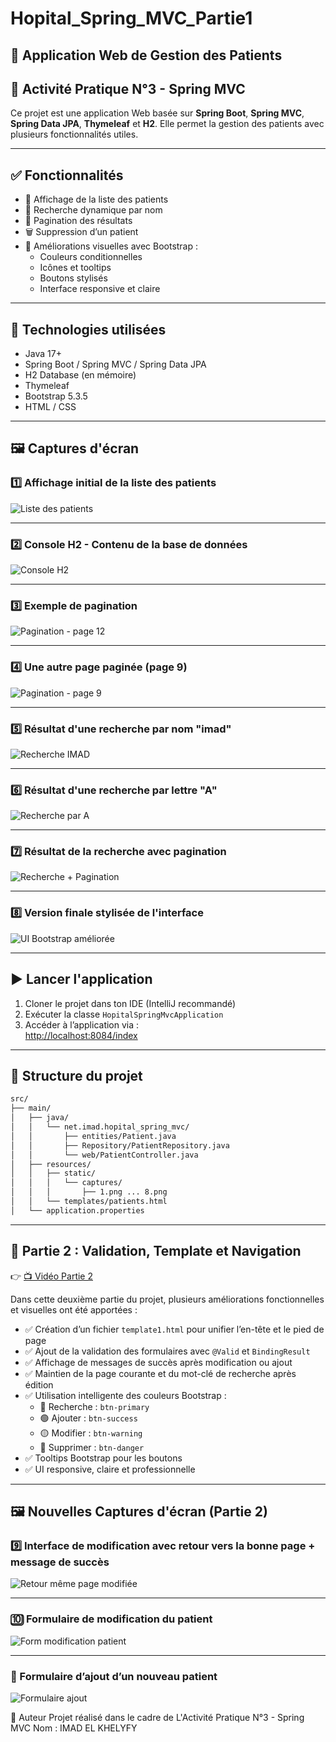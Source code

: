 # Hopital_Spring_MVC_Partie1

## 🏥 Application Web de Gestion des Patients

## 📘 Activité Pratique N°3 - Spring MVC

Ce projet est une application Web basée sur **Spring Boot**, **Spring MVC**, **Spring Data JPA**, **Thymeleaf** et **H2**. Elle permet la gestion des patients avec plusieurs fonctionnalités utiles.

---

## ✅ Fonctionnalités

- 📄 Affichage de la liste des patients
- 🔎 Recherche dynamique par nom
- 🧮 Pagination des résultats
- 🗑️ Suppression d’un patient
- 🎨 Améliorations visuelles avec Bootstrap :
  - Couleurs conditionnelles
  - Icônes et tooltips
  - Boutons stylisés
  - Interface responsive et claire

---

## 🧱 Technologies utilisées

- Java 17+
- Spring Boot / Spring MVC / Spring Data JPA
- H2 Database (en mémoire)
- Thymeleaf
- Bootstrap 5.3.5
- HTML / CSS

---

## 🖼️ Captures d'écran

### 1️⃣ Affichage initial de la liste des patients

![Liste des patients](screnne/1.png)

---

### 2️⃣ Console H2 - Contenu de la base de données

![Console H2](screnne/2.png)

---

### 3️⃣ Exemple de pagination

![Pagination - page 12](screnne/3.png)

---

### 4️⃣ Une autre page paginée (page 9)

![Pagination - page 9](screnne/4.png)

---

### 5️⃣ Résultat d'une recherche par nom "imad"

![Recherche IMAD](screnne/5.png)

---

### 6️⃣ Résultat d'une recherche par lettre "A"

![Recherche par A](screnne/6.png)

---

### 7️⃣ Résultat de la recherche avec pagination

![Recherche + Pagination](screnne/7.png)

---

### 8️⃣ Version finale stylisée de l'interface

![UI Bootstrap améliorée](screnne/8.png)

---

## ▶️ Lancer l'application

1. Cloner le projet dans ton IDE (IntelliJ recommandé)
2. Exécuter la classe `HopitalSpringMvcApplication`
3. Accéder à l’application via :  
   [http://localhost:8084/index](http://localhost:8084/index)

---

## 📂 Structure du projet

```bash
src/
├── main/
│   ├── java/
│   │   └── net.imad.hopital_spring_mvc/
│   │       ├── entities/Patient.java
│   │       ├── Repository/PatientRepository.java
│   │       └── web/PatientController.java
│   ├── resources/
│   │   ├── static/
│   │   │   └── captures/
│   │   │       ├── 1.png ... 8.png
│   │   └── templates/patients.html
│   └── application.properties
```
---

## 🔁 Partie 2 : Validation, Template et Navigation

👉 [📺 Vidéo Partie 2](https://www.youtube.com/watch?v=eoBE745lDE0)

Dans cette deuxième partie du projet, plusieurs améliorations fonctionnelles et visuelles ont été apportées :

- ✅ Création d’un fichier `template1.html` pour unifier l’en-tête et le pied de page
- ✅ Ajout de la validation des formulaires avec `@Valid` et `BindingResult`
- ✅ Affichage de messages de succès après modification ou ajout
- ✅ Maintien de la page courante et du mot-clé de recherche après édition
- ✅ Utilisation intelligente des couleurs Bootstrap :
  - 🔵 Recherche : `btn-primary`
  - 🟢 Ajouter : `btn-success`
  - 🟡 Modifier : `btn-warning`
  - 🔴 Supprimer : `btn-danger`
- ✅ Tooltips Bootstrap pour les boutons
- ✅ UI responsive, claire et professionnelle

---

## 🖼️ Nouvelles Captures d'écran (Partie 2)

### 9️⃣ Interface de modification avec retour vers la bonne page + message de succès

![Retour même page modifiée](screnne/ce%20que%20je%20modifie%20un%20patient%20il%20va%20retourner%20dans%20la%20m%C3%AAme%20page.png)

---

### 🔟 Formulaire de modification du patient

![Form modification patient](screnne/10.png)

---

### 🔁 Formulaire d’ajout d’un nouveau patient

![Formulaire ajout](screnne/11.png)


























👤 Auteur
Projet réalisé dans le cadre de L'Activité Pratique N°3 - Spring MVC
Nom : IMAD EL KHELYFY


